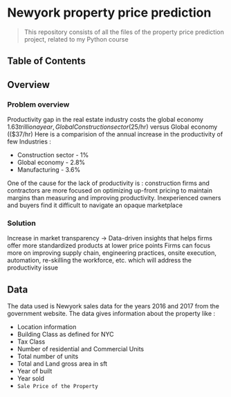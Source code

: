 # Newyork property price prediction 
<ins> </ins>
> This repository consists of all the files of the property price prediction project, related to my Python course 

## Table of Contents
<ins> </ins>


## Overview
<ins> </ins>

### Problem overview
Productivity gap in the real estate industry costs the global economy $1.63 trillion a year, Global Construction sector ($25/hr) versus Global economy (($37/hr)
Here is a comparision of the annual increase in the productivity of few Industries :
  * Construction sector - 1%
  * Global economy  - 2.8%
  * Manufacturing - 3.6% 

One of the cause for the lack of productivity is : construction firms and contractors are more focused on optimizing up-front pricing to maintain margins than measuring and improving productivity. Inexperienced owners and buyers find it difficult to navigate an opaque marketplace

### Solution
Increase in market transparency → Data-driven insights that helps firms offer more standardized products at lower price points
Firms can focus more on improving supply chain, engineering practices, onsite execution, automation, re-skilling the workforce, etc. which will address the productivity issue


## Data
<ins> </ins>
The data used is Newyork sales data for the years 2016 and 2017 from the government website. The data gives information about the property like : 
* Location information
* Building Class as defined for NYC
* Tax Class
* Number of residential and Commercial Units
* Total number of units
* Total and Land gross area in sft
* Year of built
* Year sold
* `Sale Price of the Property `






